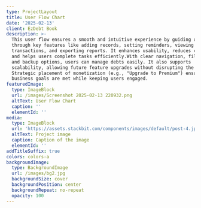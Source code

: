 ```yaml
---
type: ProjectLayout
title: User Flow Chart
date: '2025-02-13'
client: EzDebt Book
description: >-
  This user flow ensures a smooth and intuitive experience by guiding users
  through key features like adding records, setting reminders, viewing
  transactions, and exporting reports. It enhances usability, reduces confusion,
  and helps users complete tasks efficiently.With clear navigation, filtering,
  and backup options, users can manage debts easily. It also supports
  scalability, allowing future feature upgrades without disrupting the flow.
  Strategic placement of monetization (e.g., "Upgrade to Premium") ensures
  business goals are met while keeping users engaged.
featuredImage:
  type: ImageBlock
  url: /images/Screenshot 2025-02-13 220932.png
  altText: User Flow Chart
  caption: ''
  elementId: ''
media:
  type: ImageBlock
  url: 'https://assets.stackbit.com/components/images/default/post-4.jpeg'
  altText: Project image
  caption: Caption of the image
  elementId: ''
addTitleSuffix: true
colors: colors-a
backgroundImage:
  type: BackgroundImage
  url: /images/bg2.jpg
  backgroundSize: cover
  backgroundPosition: center
  backgroundRepeat: no-repeat
  opacity: 100
---
```

